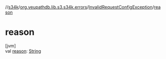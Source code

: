 //[s34k](../../../index.md)/[org.veupathdb.lib.s3.s34k.errors](../index.md)/[InvalidRequestConfigException](index.md)/[reason](reason.md)

# reason

[jvm]\
val [reason](reason.md): [String](https://kotlinlang.org/api/latest/jvm/stdlib/kotlin/-string/index.html)
